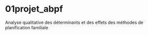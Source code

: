 # 01projet_abpf
Analyse qualitative des déterminants et des effets des méthodes de planification familiale
